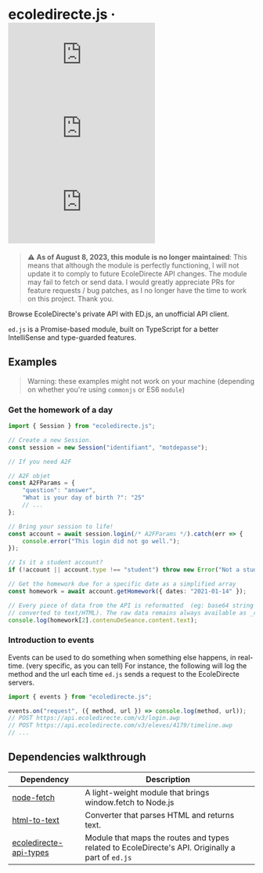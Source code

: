 # ecoledirecte.js &middot; ![GitHub](https://img.shields.io/github/license/a2br/ecoledirecte.js) ![npm](https://img.shields.io/npm/v/ecoledirecte.js) ![npm](https://img.shields.io/npm/dw/ecoledirecte.js)

> ⚠ **As of August 8, 2023, this module is no longer maintained**: This means that although the module is perfectly functioning, I will not update it to comply to future EcoleDirecte API changes. The module may fail to fetch or send data. I would greatly appreciate PRs for feature requests / bug patches, as I no longer have the time to work on this project. Thank you.

Browse EcoleDirecte's private API with ED.js, an unofficial API client.

`ed.js` is a Promise-based module, built on TypeScript for a better IntelliSense and type-guarded features.

## Examples

> Warning: these examples might not work on your machine (depending on whether you're using `commonjs` or ES6 `module`)

### Get the homework of a day

```typescript
import { Session } from "ecoledirecte.js";

// Create a new Session.
const session = new Session("identifiant", "motdepasse");

// If you need A2F 

// A2F objet
const A2FParams = {
	"question": "answer",
	"What is your day of birth ?": "25"
	// ...
};

// Bring your session to life!
const account = await session.login(/* A2FParams */).catch(err => {
	console.error("This login did not go well.");
});

// Is it a student account?
if (!account || account.type !== "student") throw new Error("Not a student!");

// Get the homework due for a specific date as a simplified array
const homework = await account.getHomework({ dates: "2021-01-14" });

// Every piece of data from the API is reformatted  (eg: base64 string are
// converted to text/HTML). The raw data remains always available as _raw
console.log(homework[2].contenuDeSeance.content.text);
```

### Introduction to events

Events can be used to do something when something else happens, in real-time. (very specific, as you can tell)
For instance, the following will log the method and the url each time `ed.js` sends a request to the EcoleDirecte servers.

```typescript
import { events } from "ecoledirecte.js";

events.on("request", ({ method, url }) => console.log(method, url));
// POST https://api.ecoledirecte.com/v3/login.awp
// POST https://api.ecoledirecte.com/v3/eleves/4179/timeline.awp
// ...
```

## Dependencies walkthrough

| Dependency                                                                     | Description                                                                                       |
| ------------------------------------------------------------------------------ | ------------------------------------------------------------------------------------------------- |
| [node-fetch](https://www.npmjs.com/package/node-fetch)                         | A light-weight module that brings window.fetch to Node.js                                         |
| [html-to-text](https://www.npmjs.com/package/html-to-text)                     | Converter that parses HTML and returns text.                                                      |
| [ecoledirecte-api-types](https://www.npmjs.com/package/ecoledirecte-api-types) | Module that maps the routes and types related to EcoleDirecte's API. Originally a part of `ed.js` |
